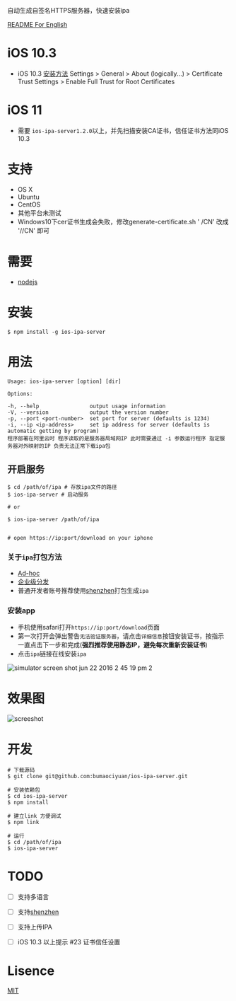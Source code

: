 自动生成自签名HTTPS服务器，快速安装ipa

[README For English](./README-en.md)

# iOS 10.3
* iOS 10.3 [安装方法](https://github.com/bumaociyuan/ios-ipa-server/issues/23) Settings > General > About (logically...) > Certificate Trust Settings > Enable Full Trust for Root Certificates

# iOS 11
* 需要 `ios-ipa-server1.2.0`以上，并先扫描安装CA证书，信任证书方法同iOS 10.3


# 支持
* OS X
* Ubuntu
* CentOS
* 其他平台未测试
* Windows10下cer证书生成会失败，修改generate-certificate.sh ' /CN' 改成 '//CN' 即可

# 需要
* [nodejs](https://nodejs.org/)

# 安装
```
$ npm install -g ios-ipa-server
```

# 用法
```
Usage: ios-ipa-server [option] [dir]

Options:

-h, --help                output usage information
-V, --version             output the version number
-p, --port <port-number>  set port for server (defaults is 1234)
-i, --ip <ip-address>     set ip address for server (defaults is automatic getting by program)
程序部署在阿里云时 程序读取的是服务器局域网IP 此时需要通过 -i 参数运行程序 指定服务器对外映射的IP 负责无法正常下载ipa包
```

## 开启服务
```
$ cd /path/of/ipa # 存放ipa文件的路径
$ ios-ipa-server # 启动服务

# or

$ ios-ipa-server /path/of/ipa


# open https://ip:port/download on your iphone
```

### 关于`ipa`打包方法
* [Ad-hoc](https://developer.apple.com/library/ios/documentation/IDEs/Conceptual/AppDistributionGuide/TestingYouriOSApp/TestingYouriOSApp.html)
* [企业级分发](https://developer.apple.com/library/ios/documentation/IDEs/Conceptual/AppDistributionGuide/DistributingEnterpriseProgramApps/DistributingEnterpriseProgramApps.html)
* 普通开发者账号推荐使用[shenzhen](https://github.com/nomad/shenzhen)打包生成`ipa`

### 安装app
* 手机使用safari打开`https://ip:port/download`页面
* 第一次打开会弹出警告`无法验证服务器`，请点击`详细信息`按钮安装证书，按指示一直点击下一步和完成(**强烈推荐使用静态IP，避免每次重新安装证书**)
* 点击`ipa`链接在线安装`ipa`


![simulator screen shot jun 22 2016 2 45 19 pm 2](https://cloud.githubusercontent.com/assets/4977911/16257320/66c5ff7e-388a-11e6-827a-b5708b86e272.png)
# 效果图
![screeshot](screeshot.png)


# 开发

```
# 下载源码
$ git clone git@github.com:bumaociyuan/ios-ipa-server.git

# 安装依赖包
$ cd ios-ipa-server
$ npm install 

# 建立link 方便调试
$ npm link

# 运行
$ cd /path/of/ipa
$ ios-ipa-server
```

# TODO

- [ ] 支持多语言
- [ ] 支持[shenzhen](https://github.com/nomad/shenzhen)
- [ ] 支持上传IPA
- [ ] iOS 10.3 以上提示 #23 证书信任设置


# Lisence
[MIT](https://github.com/bumaociyuan/zxIpaServer/blob/master/LICENSE.md)
